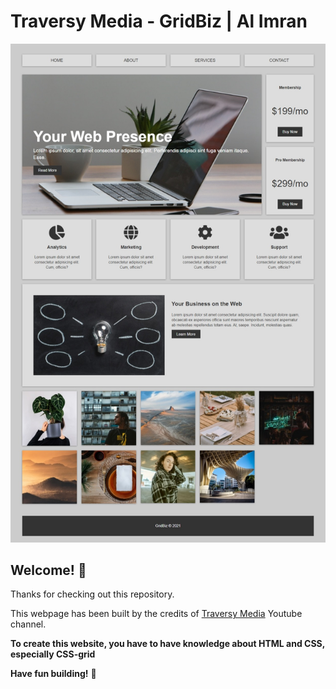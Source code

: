 # Traversy Media - GridBiz | Al Imran 

![Design preview for the GridBiz](./design/desktop.jpeg)

## Welcome! 👋

Thanks for checking out this repository.

This webpage has been built by the credits of [Traversy Media](https://www.youtube.com/channel/UC29ju8bIPH5as8OGnQzwJyA) Youtube channel.

**To create this website, you have to have knowledge about HTML  and CSS, especially CSS-grid**

**Have fun building!** 🚀
